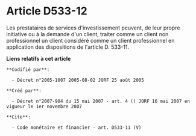 # Article D533-12

Les prestataires de services d'investissement peuvent, de leur propre initiative ou à la demande d'un client, traiter comme
un client non professionnel un client considéré comme un client professionnel en application des dispositions de l'article D.
533-11.

**Liens relatifs à cet article**

	**Codifié par**:

	  - Décret n°2005-1007 2005-08-02 JORF 25 août 2005

	**Créé par**:

	  - Décret n°2007-904 du 15 mai 2007 - art. 4 () JORF 16 mai 2007 en vigueur le 1er novembre 2007

	**Cite**:

	  - Code monétaire et financier - art. D533-11 (V)
